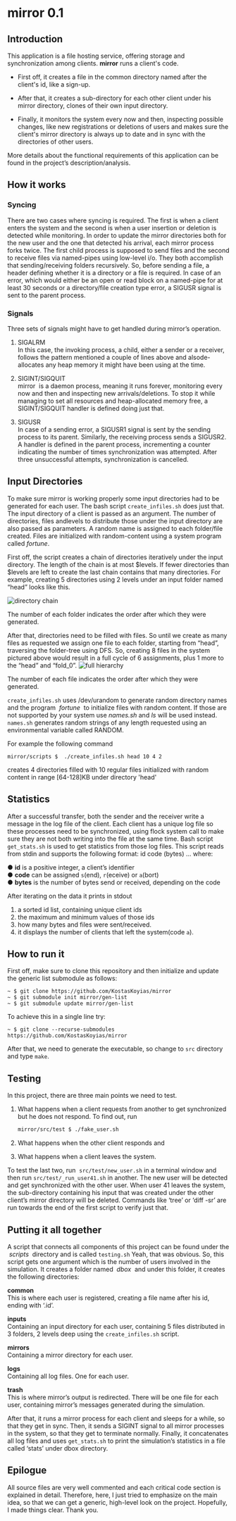 # mirror 0.1

## Introduction

This application is a file hosting service, offering storage and synchronization among clients.
**mirror​** runs a client's code.

* First off, it creates a file in the common directory named after the client's id, like a
sign-up.

* After that, it creates a sub-directory for each
other client under his mirror directory, clones of their own input directory.

* Finally, it monitors the system every now and then, inspecting possible
changes, like new registrations or deletions of users and makes sure the client's mirror directory is always up
to date and in sync with the directories of other users​.

​More details about the functional requirements of this
application can be found in the project’s description/analysis.

## How it works

### Syncing

There are two cases where syncing is required. The first is when a client enters the system and the
second is when a user insertion or deletion is detected while monitoring. In order to update the
mirror directories both for the new user and the one that detected his arrival, each mirror process
forks twice. The first child process is supposed to send files and the second to receive files via
named-pipes using low-level i/o. They both accomplish that sending/receiving folders recursively.
So, before sending a file, a ​ header​ defining whether it is a directory or a file is required. In case of
an error, which would either be an open or read block on a named-pipe for at least 30 seconds or
a directory/file creation type error, a SIGUSR
 signal is sent to the parent process.

### Signals

Three sets of signals might have to get handled during mirror’s operation.

1. SIGALRM  
In this case, the invoking process, a child, either a sender or a receiver, follows the pattern
mentioned a couple of lines above and also ​de-allocates any heap memory​ it might have
been using at the time.

2. SIGINT/SIGQUIT  
mirror ​ is a daemon process, meaning it runs forever, monitoring every now and then and
inspecting new arrivals/deletions. To stop it while managing to ​set all resources and
heap-allocated memory free​, a SIGINT/SIGQUIT handler is defined doing just that.

3. SIGUSR  
In case of a sending error, a SIGUSR1 signal is sent by the sending process to its parent.
Similarly, the receiving process sends a SIGUSR2. A handler is defined in the parent
process, ​incrementing a counter​ indicating the number of times synchronization was
attempted. After three unsuccessful attempts, synchronization is cancelled.

## Input Directories

To make sure mirror is working properly some input directories had to be generated for each user. The
bash script ​ `create_infiles.sh​` does just that. The input directory of a client is passed as an argument. The
number of ​directories​, ​files ​and ​levels​ to distribute those under the input directory are also passed as
parameters. A random name is assigned to each folder/file created. Files are initialized with
random-content using a system program called ​ _fortune​_.

First off, the script creates a chain of directories
iteratively under the input directory. The length of the chain is at most $levels.
If fewer directories than
$levels are left to create the last chain contains that many directories.
For example, creating 5 directories
using 2 levels under an input folder named “head” looks like this.

![directory chain](rsrc/test/dchain.png)

The number of each folder indicates the order after which they were generated.

After that, directories need to be filled with files. So until we create as many files as
requested we assign one file to each folder, starting from “head”, traversing the
folder-tree using DFS. So, creating 8 files in the system pictured above would result in
a full cycle of 6 assignments, plus 1 more to the “head” and “fold_0”.
![full hierarchy](rsrc/test/fchain.png)

The number of each file indicates the order after which they were generated.

`create_infiles.sh` uses /dev/urandom to generate random directory names and the
program ​ _fortune ​_ to initialize files with random content. If those are not supported by
your system use ​ _names.sh_ and _ls_ will be used instead.
`names.sh​` generates random strings of any length requested using an environmental
variable called RANDOM.

For example the following command

    mirror/scripts $  ./create_infiles.sh head 10 4 2

creates 4 directories filled with
10 regular files initialized with random content
in range [64-128]KB under directory 'head'

## Statistics

After a successful transfer, both the sender and the receiver write
a message in the log file of the client. Each client
has a unique log file so these processes need to be synchronized,
using flock system call to make sure they are not both
writing into the file at the same time.
Bash script ​ `get_stats.sh​` is used to get statistics from those log files.
This script reads from stdin and supports the following format:
id code (bytes) ... where:

● **id​** is a positive integer, a client’s identifier  
● **code​** can be assigned `s`(end), `r`(eceive) or `a`(bort)  
● **bytes​** is the number of bytes send or received, depending on the code
  
After iterating on the data it prints in stdout

1. a sorted id list, containing unique client ids
2. the maximum and minimum values of those ids
3. how many bytes and files were sent/received.
4. it displays the number of clients that left the system(code `a`).

## How to run it

First off, make sure to clone this repository and then initialize and update the generic list submodule as follows:

    ~ $ git clone https://github.com/KostasKoyias/mirror
    ~ $ git submodule init mirror/gen-list
    ~ $ git submodule update mirror/gen-list 

To achieve this in a single line try:

    ~ $ git clone --recurse-submodules https://github.com/KostasKoyias/mirror    

After that, we need to generate the executable, so change to `src` directory and type `make`.

## Testing

In this project, there are three main points we need to test.

1. What happens when a client requests from another to get synchronized but he does not respond.
   To find out, run

   ```bash
   mirror/src/test $ ./​fake_user.sh
   ```

2. What happens when the other client responds and
3. What happens when a client leaves the system.

To test the last two, run ​ `src/test/new_user.sh`
in a terminal window and then run `src/test/​_run_user41.sh` in another.
The new user will be detected and get synchronized with the other user.
When user 41 leaves the system, the sub-directory containing his input that was created
under the other client’s mirror directory will be deleted.
Commands like ‘tree’ or ‘diff -sr’ are run towards the end of the first script to verify just that.

## Putting it all together

A script that connects all components of this project can be found under the ​ _scripts ​_ directory and is called
`testing.​sh` Yeah, that was obvious.
So, this script gets one argument which is the number of users involved in
the simulation. It creates a folder named ​ _dbox ​_ and under this folder,
it creates the following directories:  

**common​**  
This is where each user is registered, creating a file name after his id, ending with ‘.id’.

**inputs​**  
Containing an input directory for each user, containing 5 files distributed in 3 folders, 2
levels deep using the ​ `create_infiles.sh` script.

**mirrors**  
Containing a mirror directory for each user.

**logs​**  
Containing all log files. One for each user​.

**trash​**  
This is where mirror’s output is redirected. There will be one file for each user, containing
mirror’s messages generated during the simulation.

After that, it runs a mirror process for each client and sleeps for a while,
so that they get in sync.
Then, it sends a SIGINT signal to
all mirror processes in the system, so that they get to terminate normally.
Finally, it concatenates all log files
and uses ​ `get_stats.sh​` to print the simulation’s statistics in a file called ‘stats’ under dbox directory.

## Epilogue

All source files are very well commented and each critical code section is explained in detail. Therefore, here, I
just tried to emphasize on the main idea, so that we can get a generic, high-level look on the project.
Hopefully, I made things clear.
Thank you.
